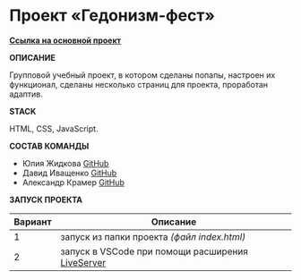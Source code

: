 #  Проект «Гедонизм-фест»

**[Ссылка на основной проект](https://basicallyempty.github.io/nochlezhka/)**

**ОПИСАНИЕ**

Групповой учебный проект, в котором сделаны попапы, настроен их функционал, сделаны несколько страниц для проекта, проработан адаптив.

**STACK**

HTML, CSS, JavaScript.

**CОСТАВ КОМАНДЫ**

* Юлия Жидкова [GitHub](https://github.com/AndreiKolosov)
* Давид Иващенко [GitHub](https://github.com/hakunamatata93)
* Александр Крамер [GitHub](https://github.com/aleksandr-kramer)

**ЗАПУСК ПРОЕКТА**

   | Вариант | Описание |
| ------ | ------ |
| 1 | запуск из папки проекта _(файл index.html)_ |
| 2 | запуск в VSCode при помощи расширения [LiveServer](https://marketplace.visualstudio.com/items?itemName=ritwickdey.LiveServer) |
